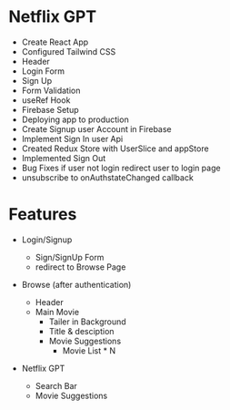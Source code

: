 # Netflix GPT

- Create React App
- Configured Tailwind CSS
- Header
- Login Form
- Sign Up
- Form Validation
- useRef Hook
- Firebase Setup
- Deploying app to production
- Create Signup user Account in Firebase
- Implement Sign In user Api
- Created Redux Store with UserSlice and appStore
- Implemented Sign Out
- Bug Fixes if user not login redirect user to login page
- unsubscribe to onAuthstateChanged callback

# Features

- Login/Signup
  - Sign/SignUp Form
  - redirect to Browse Page
- Browse (after authentication)

  - Header
  - Main Movie
    - Tailer in Background
    - Title & desciption
    - Movie Suggestions
      - Movie List \* N

- Netflix GPT
  - Search Bar
  - Movie Suggestions
